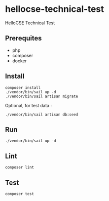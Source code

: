 # hellocse-technical-test

HelloCSE Technical Test

## Prerequites

- php
- composer
- docker

## Install

```shell
composer install
./vendor/bin/sail up -d
./vendor/bin/sail artisan migrate
```

Optional, for test data :

```shell
./vendor/bin/sail artisan db:seed
```

## Run

```shell
./vendor/bin/sail up -d
```

## Lint

```shell
composer lint
```

## Test

```shell
composer test
```
